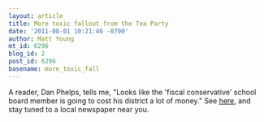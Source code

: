 ```yaml
---
layout: article
title: More toxic fallout from the Tea Party
date: '2011-08-01 10:21:46 -0700'
author: Matt Young
mt_id: 6296
blog_id: 2
post_id: 6296
basename: more_toxic_fall
---
```

A reader, Dan Phelps, tells me, "Looks like the 'fiscal conservative' school board member is going to cost his district a lot of money."  See [here](http://www.daytondailynews.com/news/dayton-news/a-push-for-creationism-gains-in-springboro-1219896.html), and stay tuned to a local newspaper near you.
